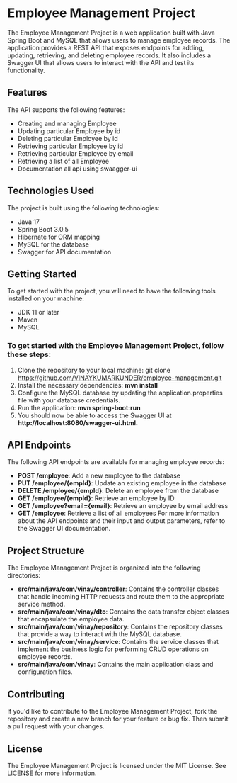# Employee Management Project
The Employee Management Project is a web application built with Java Spring Boot and MySQL that allows users to manage employee records. The application provides a REST API that exposes endpoints for adding, updating, retrieving, and deleting employee records. It also includes a Swagger UI that allows users to interact with the API and test its functionality.

## Features
 The API supports the following features:

- Creating and managing Employee
- Updating particular Employee by id
- Deleting particular Employee by id
- Retrieving particular Employee by id
- Retrieving particular Employee by email
- Retrieving a list of all Employee
- Documentation all api using swaagger-ui



## Technologies Used
The project is built using the following technologies:

- Java 17
- Spring Boot 3.0.5
- Hibernate for ORM mapping
- MySQL for the database
- Swagger for API documentation


## Getting Started
To get started with the project, you will need to have the following tools installed on your machine:

- JDK 11 or later
- Maven
- MySQL

### To get started with the Employee Management Project, follow these steps:

1. Clone the repository to your local machine: git clone https://github.com/VINAYKUMARKUNDER/employee-management.git
2. Install the necessary dependencies: **mvn install**
3. Configure the MySQL database by updating the application.properties file with your database credentials.
4. Run the application: **mvn spring-boot:run**
5. You should now be able to access the Swagger UI at **http://localhost:8080/swagger-ui.html.**

## API Endpoints
The following API endpoints are available for managing employee records:

- **POST /employee**: Add a new employee to the database
- **PUT /employee/{empId}**: Update an existing employee in the database
- **DELETE /employee/{empId}**: Delete an employee from the database
- **GET /employee/{empId}**: Retrieve an employee by ID
- **GET /employee?email={email}**: Retrieve an employee by email address
- **GET /employee**: Retrieve a list of all employees
For more information about the API endpoints and their input and output parameters, refer to the Swagger UI documentation.

## Project Structure
The Employee Management Project is organized into the following directories:

- **src/main/java/com/vinay/controller**: Contains the controller classes that handle incoming HTTP requests and route them to the appropriate service method.
- **src/main/java/com/vinay/dto**: Contains the data transfer object classes that encapsulate the employee data.
- **src/main/java/com/vinay/repository**: Contains the repository classes that provide a way to interact with the MySQL database.
- **src/main/java/com/vinay/service**: Contains the service classes that implement the business logic for performing CRUD operations on employee records.
- **src/main/java/com/vinay**: Contains the main application class and configuration files.


## Contributing
If you'd like to contribute to the Employee Management Project, fork the repository and create a new branch for your feature or bug fix. Then submit a pull request with your changes.

## License
The Employee Management Project is licensed under the MIT License. See LICENSE for more information.




